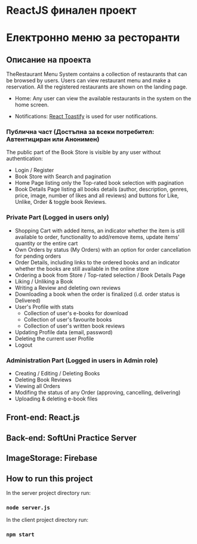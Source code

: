 # ReactJS финален проект

# Електронно меню за ресторанти

## Описание на проекта


TheRestaurant Menu System contains a collection of restaurants that can be browsed by users.
Users can view restaurant menu and make a reservation.
All the registered restaurants are shown on the landing page.

- Home:
  Any user can view the available restaurants in the system on the home screen.


- Notifications:
  [React Toastify](https://github.com/fkhadra/react-toastify) is used for user notifications.

### Публична част (Достъпна за всеки потребител: Автентициран или Анонимен)

The public part of the Book Store is visible by any user without authentication:

- Login / Register
- Book Store with Search and pagination
- Home Page listing only the Top-rated book selection with pagination
- Book Details Page listing all books details (author, description, genres, price, image, number of likes and all reviews) and buttons for Like, Unlike, Order & toggle book Reviews.

### Private Part (Logged in users only)

- Shopping Cart with added items, an indicator whether the item is still available to order, functionality to add/remove items, update items' quantity or the entire cart
- Own Orders by status (My Orders) with an option for order cancellation for pending orders
- Order Details, including links to the ordered books and an indicator whether the books are still available in the online store
- Ordering a book from Store / Top-rated selection / Book Details Page
- Liking / Unliking a Book
- Writing a Review and deleting own reviews
- Downloading a book when the order is finalized (i.d. order status is Delivered)
- User's Profile with stats
  - Collection of user's e-books for download
  - Collection of user's favourite books
  - Collection of user's written book reviews
- Updating Profile data (email, password)
- Deleting the current user Profile
- Logout

### Administration Part (Logged in users in Admin role)

- Creating / Editing / Deleting Books
- Deleting Book Reviews
- Viewing all Orders
- Modifing the status of any Order (approving, cancelling, delivering)
- Uploading & deleting e-book files

## Front-end: React.js

## Back-end: SoftUni Practice Server

## ImageStorage: Firebase

## How to run this project

In the server project directory run:

### `node server.js`

In the client project directory run:

### `npm start`
